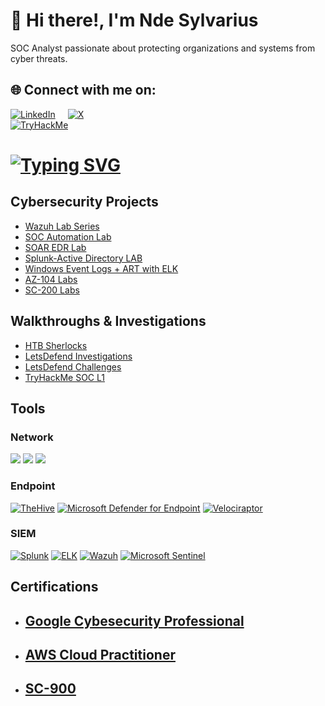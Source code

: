 
# 👋 Hi there!, I'm Nde Sylvarius 

SOC Analyst passionate about protecting organizations and systems from cyber threats. 

## 🌐 Connect with me on:
<div style="display: flex; align-items: center;">
  <a href="https://www.linkedin.com/in/ndesylvarius/" style="margin-right: 20px;">
    <img src="https://img.shields.io/badge/LinkedIn-0077B5?style=for-the-badge&logo=linkedin&logoColor=white" alt="LinkedIn">
  </a>
  <a href="https://twitter.com/YournextCISO">
    <img src="https://img.shields.io/badge/X-000000?style=for-the-badge&logo=x&logoColor=white" alt="X">
  </a>
</div>

<a href="https://tryhackme.com/p/YournextCISO" target="_blank">
  <img src="https://tryhackme-badges.s3.amazonaws.com/YournextCISO.png" alt="TryHackMe">
</a>


# [![Typing SVG](https://readme-typing-svg.demolab.com?font=Fira+Code&weight=600&size=15&pause=1000&color=F76A2E&width=573&lines=SOC+Analyst%7C+%F0%9F%8F%80+Basketballer+%7C+%F0%9F%8E%B5+Music+Lover+%7C+%F0%9F%8E%8C+Anime+Fan)](https://git.io/typing-svg)

## Cybersecurity Projects

- [Wazuh Lab Series](https://github.com/YournextCISO/Wazuh-Lab-Series/blob/main/README.md)
- [SOC Automation Lab](https://github.com/YournextCISO/SOC-AUTOMATION-LAB)
- [SOAR EDR Lab](https://github.com/YournextCISO/SOAR-EDR-Lab)
- [Splunk-Active Directory LAB](https://github.com/YournextCISO/Splunk-AD-LAB)
- [Windows Event Logs + ART with ELK](https://github.com/YournextCISO/Windows-event-log-ART-with-ELK)
- [AZ-104 Labs](https://github.com/YournextCISO/AZ-104-Labs)
- [SC-200 Labs](https://github.com/YournextCISO/SC-200)



## Walkthroughs & Investigations

- [HTB Sherlocks](https://github.com/YournextCISO/HTB_SHERLOCKS)
- [LetsDefend Investigations](https://github.com/YournextCISO/Letsdefend-Investigations)
- [LetsDefend Challenges](https://github.com/YournextCISO/Letsdefend-Challenges)
- [TryHackMe SOC L1](https://github.com/YournextCISO/THM-SOC-L1)


## Tools

### Network
<div>
    <img src="https://img.shields.io/badge/-Wireshark-1679A7?&style=for-the-badge&logo=Wireshark&logoColor=white" />
    <img src="https://img.shields.io/badge/-Suricata-EF3B2D?&style=for-the-badge&logo=Suricata&logoColor=white" />
    <img src="https://img.shields.io/badge/-Zeek-777BB4?&style=for-the-badge&logo=Zeek&logoColor=white" />
</div>

### Endpoint
[![TheHive](https://img.shields.io/badge/TheHive-FF5722?style=for-the-badge&logo=thehive&logoColor=white)](https://thehive-project.org/)
[![Microsoft Defender for Endpoint](https://img.shields.io/badge/Microsoft_Defender_for_Endpoint-0078D4?style=for-the-badge&logo=microsoft&logoColor=white)](https://www.microsoft.com/en-us/security/business/endpoint-security/microsoft-defender-endpoint)
[![Velociraptor](https://img.shields.io/badge/Velociraptor-000000?style=for-the-badge&logo=velociraptor&logoColor=white)](https://velociraptor.app/)

### SIEM 
[![Splunk](https://img.shields.io/badge/Splunk-000000?style=for-the-badge&logo=splunk&logoColor=white)](https://www.splunk.com/)
[![ELK](https://img.shields.io/badge/ELK-005571?style=for-the-badge&logo=elastic&logoColor=white)](https://www.elastic.co/what-is/elk-stack)
[![Wazuh](https://img.shields.io/badge/Wazuh-0077B5?style=for-the-badge&logo=wazuh&logoColor=white)](https://wazuh.com/)
[![Microsoft Sentinel](https://img.shields.io/badge/Microsoft_Sentinel-0078D4?style=for-the-badge&logo=microsoft&logoColor=white)](https://azure.microsoft.com/en-us/services/microsoft-sentinel/)

 ## Certifications
   - ## [Google Cybesecurity Professional](https://www.credly.com/badges/ccb9dc9a-b5bd-40d0-bd57-71e1fc5f9882/public_url)
   - ## [AWS Cloud Practitioner](https://www.credly.com/badges/7f0c4494-53f9-463e-83b7-4a79b0938647/public_url)
   - ## [SC-900](https://www.credly.com/earner/earned/badge/ccead2ef-94aa-4ef5-b323-23fecfad465a)

